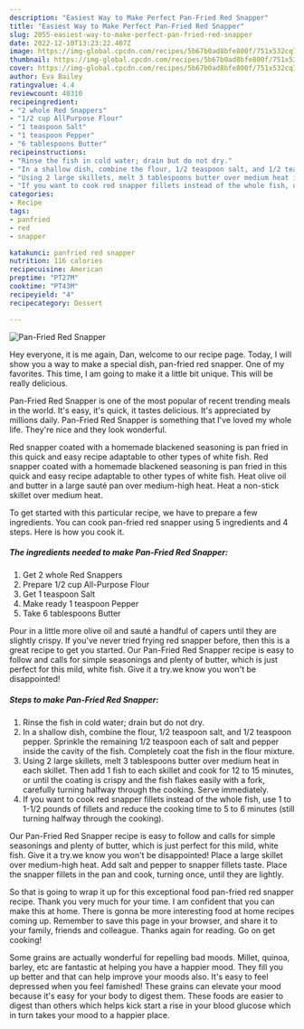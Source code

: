 ```yaml
---
description: "Easiest Way to Make Perfect Pan-Fried Red Snapper"
title: "Easiest Way to Make Perfect Pan-Fried Red Snapper"
slug: 2055-easiest-way-to-make-perfect-pan-fried-red-snapper
date: 2022-12-10T13:23:22.407Z
image: https://img-global.cpcdn.com/recipes/5b67b0ad8bfe800f/751x532cq70/pan-fried-red-snapper-recipe-main-photo.jpg
thumbnail: https://img-global.cpcdn.com/recipes/5b67b0ad8bfe800f/751x532cq70/pan-fried-red-snapper-recipe-main-photo.jpg
cover: https://img-global.cpcdn.com/recipes/5b67b0ad8bfe800f/751x532cq70/pan-fried-red-snapper-recipe-main-photo.jpg
author: Eva Bailey
ratingvalue: 4.4
reviewcount: 40310
recipeingredient:
- "2 whole Red Snappers"
- "1/2 cup AllPurpose Flour"
- "1 teaspoon Salt"
- "1 teaspoon Pepper"
- "6 tablespoons Butter"
recipeinstructions:
- "Rinse the fish in cold water; drain but do not dry."
- "In a shallow dish, combine the flour, 1/2 teaspoon salt, and 1/2 teaspoon pepper. Sprinkle the remaining 1/2 teaspoon each of salt and pepper inside the cavity of the fish. Completely coat the fish in the flour mixture."
- "Using 2 large skillets, melt 3 tablespoons butter over medium heat in each skillet. Then add 1 fish to each skillet and cook for 12 to 15 minutes, or until the coating is crispy and the fish flakes easily with a fork, carefully turning halfway through the cooking. Serve immediately."
- "If you want to cook red snapper fillets instead of the whole fish, use 1 to 1-1/2 pounds of fillets and reduce the cooking time to 5 to 6 minutes (still turning halfway through the cooking)."
categories:
- Recipe
tags:
- panfried
- red
- snapper

katakunci: panfried red snapper 
nutrition: 116 calories
recipecuisine: American
preptime: "PT27M"
cooktime: "PT43M"
recipeyield: "4"
recipecategory: Dessert

---
```



![Pan-Fried Red Snapper](https://img-global.cpcdn.com/recipes/5b67b0ad8bfe800f/751x532cq70/pan-fried-red-snapper-recipe-main-photo.jpg)

Hey everyone, it is me again, Dan, welcome to our recipe page. Today, I will show you a way to make a special dish, pan-fried red snapper. One of my favorites. This time, I am going to make it a little bit unique. This will be really delicious.

Pan-Fried Red Snapper is one of the most popular of recent trending meals in the world. It's easy, it's quick, it tastes delicious. It's appreciated by millions daily. Pan-Fried Red Snapper is something that I've loved my whole life. They're nice and they look wonderful.

Red snapper coated with a homemade blackened seasoning is pan fried in this quick and easy recipe adaptable to other types of white fish. Red snapper coated with a homemade blackened seasoning is pan fried in this quick and easy recipe adaptable to other types of white fish. Heat olive oil and butter in a large sauté pan over medium-high heat. Heat a non-stick skillet over medium heat.


To get started with this particular recipe, we have to prepare a few ingredients. You can cook pan-fried red snapper using 5 ingredients and 4 steps. Here is how you cook it.

<!--inarticleads1-->

##### The ingredients needed to make Pan-Fried Red Snapper:

1. Get 2 whole Red Snappers
1. Prepare 1/2 cup All-Purpose Flour
1. Get 1 teaspoon Salt
1. Make ready 1 teaspoon Pepper
1. Take 6 tablespoons Butter


Pour in a little more olive oil and sauté a handful of capers until they are slightly crispy. If you&#39;ve never tried frying red snapper before, then this is a great recipe to get you started. Our Pan-Fried Red Snapper recipe is easy to follow and calls for simple seasonings and plenty of butter, which is just perfect for this mild, white fish. Give it a try.we know you won&#39;t be disappointed! 

<!--inarticleads2-->

##### Steps to make Pan-Fried Red Snapper:

1. Rinse the fish in cold water; drain but do not dry.
1. In a shallow dish, combine the flour, 1/2 teaspoon salt, and 1/2 teaspoon pepper. Sprinkle the remaining 1/2 teaspoon each of salt and pepper inside the cavity of the fish. Completely coat the fish in the flour mixture.
1. Using 2 large skillets, melt 3 tablespoons butter over medium heat in each skillet. Then add 1 fish to each skillet and cook for 12 to 15 minutes, or until the coating is crispy and the fish flakes easily with a fork, carefully turning halfway through the cooking. Serve immediately.
1. If you want to cook red snapper fillets instead of the whole fish, use 1 to 1-1/2 pounds of fillets and reduce the cooking time to 5 to 6 minutes (still turning halfway through the cooking).


Our Pan-Fried Red Snapper recipe is easy to follow and calls for simple seasonings and plenty of butter, which is just perfect for this mild, white fish. Give it a try.we know you won&#39;t be disappointed! Place a large skillet over medium-high heat. Add salt and pepper to snapper fillets taste. Place the snapper fillets in the pan and cook, turning once, until they are lightly. 

So that is going to wrap it up for this exceptional food pan-fried red snapper recipe. Thank you very much for your time. I am confident that you can make this at home. There is gonna be more interesting food at home recipes coming up. Remember to save this page in your browser, and share it to your family, friends and colleague. Thanks again for reading. Go on get cooking!

Some grains are actually wonderful for repelling bad moods. Millet, quinoa, barley, etc are fantastic at helping you have a happier mood. They fill you up better and that can help improve your moods also. It's easy to feel depressed when you feel famished! These grains can elevate your mood because it's easy for your body to digest them. These foods are easier to digest than others which helps kick start a rise in your blood glucose which in turn takes your mood to a happier place.
